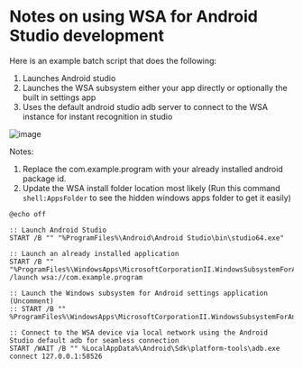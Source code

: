# Notes on using WSA for Android Studio development

Here is an example batch script that does the following:
1. Launches Android studio
2. Launches the WSA subsystem either your app directly or optionally the built in settings app
3. Uses the default android studio adb server to connect to the WSA instance for instant recognition in studio

![image](https://user-images.githubusercontent.com/2042793/218284168-8f69ff72-94a3-4bb5-b9f3-c0e852ea8d51.png)

Notes: 
1. Replace the com.example.program with your already installed android package id. 
2. Update the WSA install folder location most likely (Run this command `shell:AppsFolder` to see the hidden windows apps folder to get it easily)
```
@echo off

:: Launch Android Studio
START /B "" "%ProgramFiles%\Android\Android Studio\bin\studio64.exe"

:: Launch an already installed application
START /B "" "%ProgramFiles%\WindowsApps\MicrosoftCorporationII.WindowsSubsystemForAndroid_2301.40000.4.0_x64__8wekyb3d8bbwe\WsaClient\WsaClient.exe" /launch wsa://com.example.program

:: Launch the Windows subsystem for Android settings application (Uncomment)
:: START /B "" %ProgramFiles%\WindowsApps\MicrosoftCorporationII.WindowsSubsystemForAndroid_2301.40000.4.0_x64__8wekyb3d8bbwe\WsaSettings.exe

:: Connect to the WSA device via local network using the Android Studio default adb for seamless connection
START /WAIT /B "" %LocalAppData%\Android\Sdk\platform-tools\adb.exe connect 127.0.0.1:58526
```

